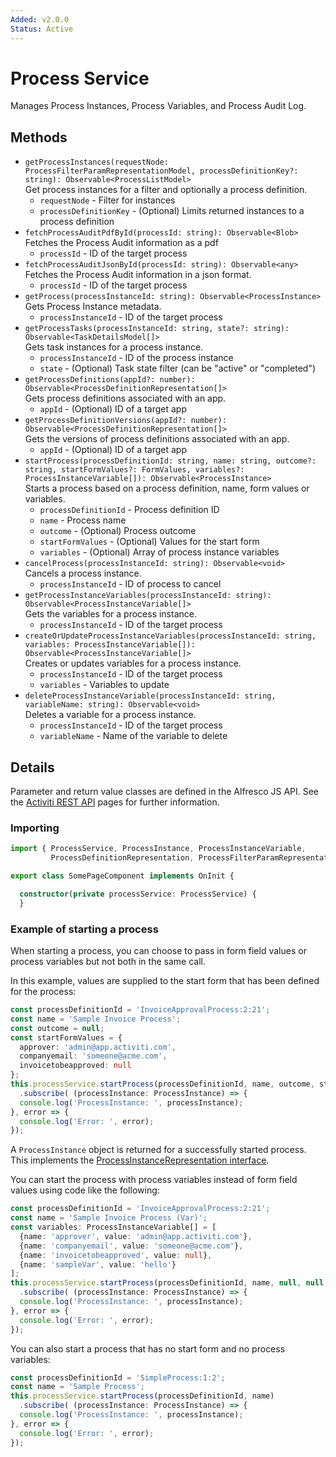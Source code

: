 ```yaml
---
Added: v2.0.0
Status: Active
---
```

# Process Service

Manages Process Instances, Process Variables, and Process Audit Log. 

## Methods

-   `getProcessInstances(requestNode: ProcessFilterParamRepresentationModel, processDefinitionKey?: string): Observable<ProcessListModel>`  
    Get process instances for a filter and optionally a process definition.  
    -   `requestNode` - Filter for instances
    -   `processDefinitionKey` - (Optional) Limits returned instances to a process definition
-   `fetchProcessAuditPdfById(processId: string): Observable<Blob>`  
    Fetches the Process Audit information as a pdf  
    -   `processId` - ID of the target process
-   `fetchProcessAuditJsonById(processId: string): Observable<any>`  
    Fetches the Process Audit information in a json format.  
    -   `processId` - ID of the target process
-   `getProcess(processInstanceId: string): Observable<ProcessInstance>`  
    Gets Process Instance metadata.  
    -   `processInstanceId` - ID of the target process
-   `getProcessTasks(processInstanceId: string, state?: string): Observable<TaskDetailsModel[]>`  
    Gets task instances for a process instance.  
    -   `processInstanceId` - ID of the process instance
    -   `state` - (Optional) Task state filter (can be "active" or "completed")
-   `getProcessDefinitions(appId?: number): Observable<ProcessDefinitionRepresentation[]>`  
    Gets process definitions associated with an app.  
    -   `appId` - (Optional) ID of a target app
-   `getProcessDefinitionVersions(appId?: number): Observable<ProcessDefinitionRepresentation[]>`  
    Gets the versions of process definitions associated with an app.  
    -   `appId` - (Optional) ID of a target app
-   `startProcess(processDefinitionId: string, name: string, outcome?: string, startFormValues?: FormValues, variables?: ProcessInstanceVariable[]): Observable<ProcessInstance>`  
    Starts a process based on a process definition, name, form values or variables.  
    -   `processDefinitionId` - Process definition ID
    -   `name` - Process name
    -   `outcome` - (Optional) Process outcome
    -   `startFormValues` - (Optional) Values for the start form
    -   `variables` - (Optional) Array of process instance variables
-   `cancelProcess(processInstanceId: string): Observable<void>`  
    Cancels a process instance.  
    -   `processInstanceId` - ID of process to cancel
-   `getProcessInstanceVariables(processInstanceId: string): Observable<ProcessInstanceVariable[]>`  
    Gets the variables for a process instance.  
    -   `processInstanceId` - ID of the target process
-   `createOrUpdateProcessInstanceVariables(processInstanceId: string, variables: ProcessInstanceVariable[]): Observable<ProcessInstanceVariable[]>`  
    Creates or updates variables for a process instance.  
    -   `processInstanceId` - ID of the target process
    -   `variables` - Variables to update
-   `deleteProcessInstanceVariable(processInstanceId: string, variableName: string): Observable<void>`  
    Deletes a variable for a process instance.  
    -   `processInstanceId` - ID of the target process
    -   `variableName` - Name of the variable to delete

## Details

Parameter and return value classes are defined in the Alfresco JS API. See the
[Activiti REST API](https://github.com/Alfresco/alfresco-js-api/tree/master/src/alfresco-activiti-rest-api)
pages for further information.

### Importing

```ts
import { ProcessService, ProcessInstance, ProcessInstanceVariable, 
         ProcessDefinitionRepresentation, ProcessFilterParamRepresentationModel, TaskDetailsModel } from '@alfresco/adf-process-services';

export class SomePageComponent implements OnInit {

  constructor(private processService: ProcessService) {
  }
```

### Example of starting a process

When starting a process, you can choose to pass in form field values or process variables
but not both in the same call.

In this example, values are supplied to the start form that has been defined for the process:

```ts
const processDefinitionId = 'InvoiceApprovalProcess:2:21';
const name = 'Sample Invoice Process';
const outcome = null;
const startFormValues = {
  approver: 'admin@app.activiti.com',
  companyemail: 'someone@acme.com',
  invoicetobeapproved: null
};
this.processService.startProcess(processDefinitionId, name, outcome, startFormValues)
  .subscribe( (processInstance: ProcessInstance) => {
  console.log('ProcessInstance: ', processInstance);
}, error => {
  console.log('Error: ', error);
});
```

A `ProcessInstance` object is returned for a successfully started process. This implements the
[ProcessInstanceRepresentation interface](https://github.com/Alfresco/alfresco-js-api/blob/master/src/alfresco-activiti-rest-api/docs/ProcessInstanceRepresentation.md).

You can start the process with process variables instead of form field values using
code like the following:

```ts
const processDefinitionId = 'InvoiceApprovalProcess:2:21';
const name = 'Sample Invoice Process (Var)';
const variables: ProcessInstanceVariable[] = [
  {name: 'approver', value: 'admin@app.activiti.com'},
  {name: 'companyemail', value: 'someone@acme.com'},
  {name: 'invoicetobeapproved', value: null},
  {name: 'sampleVar', value: 'hello'}
];
this.processService.startProcess(processDefinitionId, name, null, null, variables)
  .subscribe( (processInstance: ProcessInstance) => {
  console.log('ProcessInstance: ', processInstance);
}, error => {
  console.log('Error: ', error);
});
```

You can also start a process that has no start form and no process variables:

```ts
const processDefinitionId = 'SimpleProcess:1:2';
const name = 'Sample Process';
this.processService.startProcess(processDefinitionId, name)
  .subscribe( (processInstance: ProcessInstance) => {
  console.log('ProcessInstance: ', processInstance);
}, error => {
  console.log('Error: ', error);
});
```
